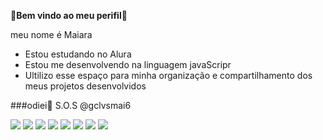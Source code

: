 **💟Bem vindo ao meu perifil💟**

meu nome é Maiara

- Estou estudando no Alura
- Estou me desenvolvendo na linguagem javaScripr
- Ultilizo esse espaço para minha organização e compartilhamento dos meus projetos desenvolvidos



###odiei💟
S.O.S
@gclvsmai6


![](https://media.tenor.com/lO6HqZ3I2dIAAAAj/e.gif)
![](https://media.tenor.com/ugxRdk_0SG8AAAAM/one-piece-egghead.gif)
![](https://media.tenor.com/v1t20zNF-k4AAAAM/naruto-anime.gif)
![](https://media.tenor.com/uO37-aKreAEAAAAM/kakashi-naruto.gif)
![](https://media.tenor.com/iwXHwlY31ecAAAAM/yuji-itadori-suku.gif)
![](https://media.tenor.com/_UPSELJpvdMAAAAM/walking-anime.gif)
![](https://media.tenor.com/KJQ-Tb0BB5kAAAAM/choso-choso-jjk.gif)
![](https://media.tenor.com/4au2IfxvCkkAAAAj/tokyo-revengers-ken-ryuguji.gif)
